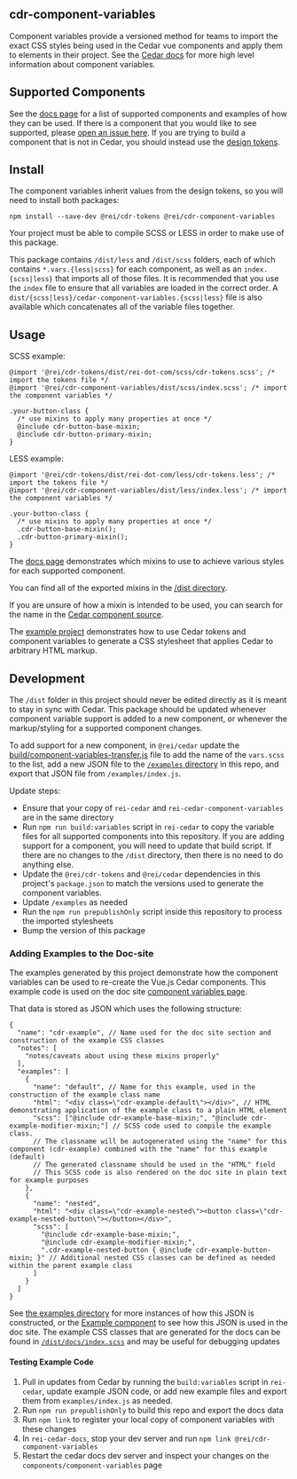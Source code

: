cdr-component-variables
------------------

Component variables provide a versioned method for teams to import the exact CSS styles being used in the Cedar vue components and apply them to elements in their project. See the [Cedar docs](https://cedar.rei.com/components/component-variables/) for more high level information about component variables.

## Supported Components

See the [docs page](https://cedar.rei.com/components/component-variables) for a list of supported components and examples of how they can be used.
If there is a component that you would like to see supported, please [open an issue here](https://github.com/rei/rei-cedar-component-variables/issues).
If you are trying to build a component that is not in Cedar, you should instead use the [design tokens](https://github.com/rei/rei-cedar-tokens).

## Install

The component variables inherit values from the design tokens, so you will need to install both packages:

`npm install --save-dev @rei/cdr-tokens @rei/cdr-component-variables`

Your project must be able to compile SCSS or LESS in order to make use of this package.

This package contains `/dist/less` and `/dist/scss` folders, each of which contains `*.vars.{less|scss}` for each component, as well as an `index.{scss|less}` that imports all of those files. It is recommended that you use the `index` file to ensure that all variables are loaded in the correct order. A `dist/{scss|less}/cedar-component-variables.{scss|less}` file is also available which concatenates all of the variable files together.

## Usage

SCSS example:
```
@import '@rei/cdr-tokens/dist/rei-dot-com/scss/cdr-tokens.scss'; /* import the tokens file */
@import '@rei/cdr-component-variables/dist/scss/index.scss'; /* import the component variables */

.your-button-class {
  /* use mixins to apply many properties at once */
  @include cdr-button-base-mixin;
  @include cdr-button-primary-mixin;
}

```

LESS example:
```
@import '@rei/cdr-tokens/dist/rei-dot-com/less/cdr-tokens.less'; /* import the tokens file */
@import '@rei/cdr-component-variables/dist/less/index.less'; /* import the component variables */

.your-button-class {
  /* use mixins to apply many properties at once */
  .cdr-button-base-mixin();
  .cdr-button-primary-mixin();
}

```

The [docs page](https://cedar.rei.com/components/component-variables) demonstrates which mixins to use to achieve various styles for each supported component.

You can find all of the exported mixins in the [/dist directory](https://github.com/rei/rei-cedar-component-variables/tree/next/dist/scss).

If you are unsure of how a mixin is intended to be used, you can search for the name in the [Cedar component source](https://github.com/rei/rei-cedar/tree/next/src/components).

The [example project](https://github.com/rei/rei-cedar-component-variables-example) demonstrates how to use Cedar tokens and component variables to generate a CSS stylesheet that applies Cedar to arbitrary HTML markup.

## Development

The `/dist` folder in this project should never be edited directly as it is meant to stay in sync with Cedar. This package should be updated whenever component variable support is added to a new component, or whenever the markup/styling for a supported component changes.

To add support for a new component, in `@rei/cedar` update the [build/component-variables-transfer.js](https://github.com/rei/rei-cedar/blob/next/build/component-variables-transfer.js#L7) file to add the name of the `vars.scss` to the list, add a new JSON file to the [`/examples` directory](https://github.com/rei/rei-cedar-component-variables/tree/next/examples) in this repo, and export that JSON file from `/examples/index.js`.

Update steps:
- Ensure that your copy of `rei-cedar` and `rei-cedar-component-variables` are in the same directory
- Run  `npm run build:variables` script in `rei-cedar` to copy the variable files for all supported components into this repository. If you are adding support for a component, you will need to update that build script. If there are no changes to the `/dist` directory, then there is no need to do anything else.
- Update the `@rei/cdr-tokens` and `@rei/cedar` dependencies in this project's `package.json` to match the versions used to generate the component variables.
- Update `/examples` as needed
- Run the `npm run prepublishOnly` script inside this repository to process the imported stylesheets
- Bump the version of this package

### Adding Examples to the Doc-site

The examples generated by this project demonstrate how the component variables can be used to re-create the Vue.js Cedar components. This example code is used on the doc site [component variables page](https://cedar.rei.com/components/component-variables/).

That data is stored as JSON which uses the following structure:

```
{
  "name": "cdr-example", // Name used for the doc site section and construction of the example CSS classes
  "notes": [
    "notes/caveats about using these mixins properly"
  ],
  "examples": [
    {
      "name": "default", // Name for this example, used in the construction of the example class name
      "html": "<div class=\"cdr-example-default\"></div>", // HTML demonstrating application of the example class to a plain HTML element
      "scss": ["@include cdr-example-base-mixin;", "@include cdr-example-modifier-mixin;"] // SCSS code used to compile the example class.
      // The classname will be autogenerated using the "name" for this component (cdr-example) combined with the "name" for this example (default)
      // The generated classname should be used in the "HTML" field
      // This SCSS code is also rendered on the doc site in plain text for example purposes
    },
    {
      "name": "nested",
      "html": "<div class=\"cdr-example-nested\"><button class=\"cdr-example-nested-button\"></button></div>",
      "scss": [
        "@include cdr-example-base-mixin;",
        "@include cdr-example-modifier-mixin;",
        ".cdr-example-nested-button { @include cdr-example-button-mixin; }" // Additional nested CSS classes can be defined as needed within the parent example class
      ]
    }
  ]
}

```

See [the examples directory](https://github.com/rei/rei-cedar-component-variables/tree/master/examples) for more instances of how this JSON is constructed, or the [Example component](https://github.com/rei/rei-cedar-docs/blob/next/docs/.vuepress/components/ComponentVariablesPage.vue) to see how this JSON is used in the doc site. The example CSS classes that are generated for the docs can be found in [`/dist/docs/index.scss`](https://github.com/rei/rei-cedar-component-variables/blob/next/dist/docs/index.scss) and may be useful for debugging updates

#### Testing Example Code

1. Pull in updates from Cedar by running the `build:variables` script in `rei-cedar`, update example JSON code, or add new example files and export them from `examples/index.js` as needed.
2. Run `npm run prepublishOnly` to build this repo and export the docs data
3. Run `npm link` to register your local copy of component variables with these changes
4. In `rei-cedar-docs`, stop your dev server and run `npm link @rei/cdr-component-variables`
5. Restart the cedar docs dev server and inspect your changes on the `components/component-variables` page
